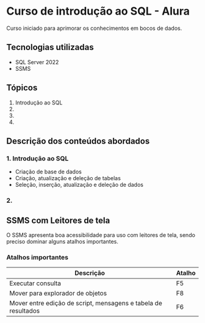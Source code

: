 # Curso de introdução ao SQL - Alura

Curso iniciado para aprimorar os conhecimentos em bocos de dados.

## Tecnologias utilizadas
- SQL Server 2022
- SSMS

## Tópicos

1. Introdução ao SQL
2.
3.
4.

## Descrição dos conteúdos abordados

### 1. Introdução ao SQL

- Criação de base de dados
- Criação, atualização e deleção de tabelas
- Seleção, inserção, atualização e deleção de dados 


### 2. 

## SSMS com Leitores de tela
O SSMS apresenta boa acessibilidade para uso com leitores de tela, sendo preciso dominar alguns atalhos importantes.

### Atalhos importantes

|Descrição|Atalho|
|--|--|
|Executar consulta|F5|
|Mover para explorador de objetos|F8|
|Mover entre edição de script, mensagens e tabela de resultados|F6|
